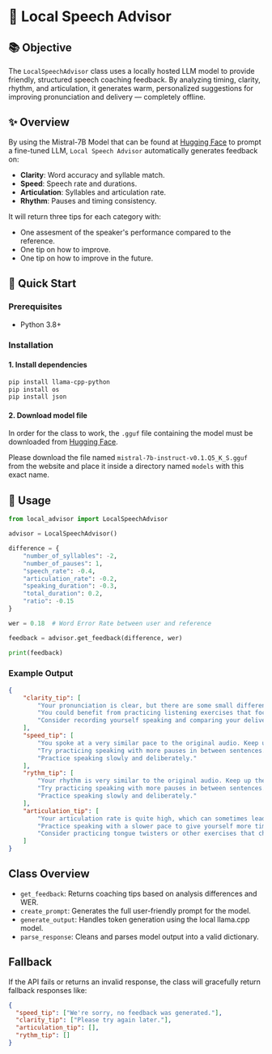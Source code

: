 # 🧠 Local Speech Advisor

## 📚 Objective

The `LocalSpeechAdvisor` class uses a locally hosted LLM model to provide friendly, structured speech coaching feedback. By analyzing timing, clarity, rhythm, and articulation, it generates warm, personalized suggestions for improving pronunciation and delivery — completely offline.

## ✨ Overview

By using the  Mistral-7B Model that can be found at [Hugging Face](https://huggingface.co/TheBloke/Mistral-7B-Instruct-v0.1-GGUF) to prompt a fine-tuned LLM, `Local Speech Advisor` automatically generates feedback on:

- **Clarity**: Word accuracy and syllable match.
- **Speed**: Speech rate and durations.
- **Articulation**: Syllables and articulation rate.
- **Rhythm**: Pauses and timing consistency.

It will return three tips for each category with:
- One assesment of the speaker's performance compared to the reference.
- One tip on how to improve.
- One tip on how to improve in the future.

## 🚀 Quick Start

### Prerequisites

- Python 3.8+

### Installation

#### 1. **Install dependencies**

```bash
pip install llama-cpp-python
pip install os
pip install json
```
#### 2. **Download model file**

In order for the class to work, the `.gguf` file containing the model must be downloaded from [Hugging Face](https://huggingface.co/TheBloke/Mistral-7B-Instruct-v0.1-GGUF). 

Please download the file named `mistral-7b-instruct-v0.1.Q5_K_S.gguf` from the website and place it inside a directory named `models` with this exact name.

## 🚀 Usage
```python
from local_advisor import LocalSpeechAdvisor

advisor = LocalSpeechAdvisor()

difference = {
    "number_of_syllables": -2,
    "number_of_pauses": 1,
    "speech_rate": -0.4,
    "articulation_rate": -0.2,
    "speaking_duration": -0.3,
    "total_duration": 0.2,
    "ratio": -0.15
}

wer = 0.18  # Word Error Rate between user and reference

feedback = advisor.get_feedback(difference, wer)

print(feedback)
```

### Example Output
```json
{
    "clarity_tip": [
        "Your pronunciation is clear, but there are some small differences compared to the original audio. Listen carefully to yourself and pay attention to any mistakes you make.",
        "You could benefit from practicing listening exercises that focus on clarity.",
        "Consider recording yourself speaking and comparing your delivery to the original audio."
    ],
    "speed_tip": [
        "You spoke at a very similar pace to the original audio. Keep up the good work!",
        "Try practicing speaking with more pauses in between sentences.",
        "Practice speaking slowly and deliberately."
    ],
    "rythm_tip": [
        "Your rhythm is very similar to the original audio. Keep up the good work!",
        "Try practicing speaking with more pauses in between sentences.",
        "Practice speaking slowly and deliberately."
    ],
    "articulation_tip": [
        "Your articulation rate is quite high, which can sometimes lead to confusion. Try focusing on enunciating each word clearly.",
        "Practice speaking with a slower pace to give yourself more time to think about how you're pronouncing words.",
        "Consider practicing tongue twisters or other exercises that challenge your ability to articulate sounds."
    ]
}
```

## Class Overview
- `get_feedback`: Returns coaching tips based on analysis differences and WER.
- `create_prompt`: Generates the full user-friendly prompt for the model.
- `generate_output`: Handles token generation using the local llama.cpp model.
- `parse_response`: Cleans and parses model output into a valid dictionary.

## Fallback
If the API fails or returns an invalid response, the class will gracefully return fallback responses like:

```json
{
  "speed_tip": ["We're sorry, no feedback was generated."],
  "clarity_tip": ["Please try again later."],
  "articulation_tip": [],
  "rythm_tip": []
}
```